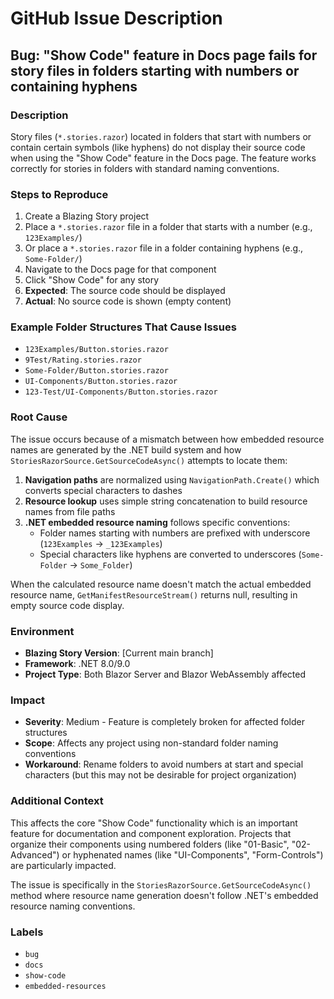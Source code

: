 # GitHub Issue Description

## Bug: "Show Code" feature in Docs page fails for story files in folders starting with numbers or containing hyphens

### Description
Story files (`*.stories.razor`) located in folders that start with numbers or contain certain symbols (like hyphens) do not display their source code when using the "Show Code" feature in the Docs page. The feature works correctly for stories in folders with standard naming conventions.

### Steps to Reproduce
1. Create a Blazing Story project
2. Place a `*.stories.razor` file in a folder that starts with a number (e.g., `123Examples/`)
3. Or place a `*.stories.razor` file in a folder containing hyphens (e.g., `Some-Folder/`)
4. Navigate to the Docs page for that component
5. Click "Show Code" for any story
6. **Expected**: The source code should be displayed
7. **Actual**: No source code is shown (empty content)

### Example Folder Structures That Cause Issues
- `123Examples/Button.stories.razor`
- `9Test/Rating.stories.razor` 
- `Some-Folder/Button.stories.razor`
- `UI-Components/Button.stories.razor`
- `123-Test/UI-Components/Button.stories.razor`

### Root Cause
The issue occurs because of a mismatch between how embedded resource names are generated by the .NET build system and how `StoriesRazorSource.GetSourceCodeAsync()` attempts to locate them:

1. **Navigation paths** are normalized using `NavigationPath.Create()` which converts special characters to dashes
2. **Resource lookup** uses simple string concatenation to build resource names from file paths
3. **.NET embedded resource naming** follows specific conventions:
   - Folder names starting with numbers are prefixed with underscore (`123Examples` → `_123Examples`)
   - Special characters like hyphens are converted to underscores (`Some-Folder` → `Some_Folder`)

When the calculated resource name doesn't match the actual embedded resource name, `GetManifestResourceStream()` returns null, resulting in empty source code display.

### Environment
- **Blazing Story Version**: [Current main branch]
- **Framework**: .NET 8.0/9.0
- **Project Type**: Both Blazor Server and Blazor WebAssembly affected

### Impact
- **Severity**: Medium - Feature is completely broken for affected folder structures
- **Scope**: Affects any project using non-standard folder naming conventions
- **Workaround**: Rename folders to avoid numbers at start and special characters (but this may not be desirable for project organization)

### Additional Context
This affects the core "Show Code" functionality which is an important feature for documentation and component exploration. Projects that organize their components using numbered folders (like "01-Basic", "02-Advanced") or hyphenated names (like "UI-Components", "Form-Controls") are particularly impacted.

The issue is specifically in the `StoriesRazorSource.GetSourceCodeAsync()` method where resource name generation doesn't follow .NET's embedded resource naming conventions.

### Labels
- `bug`
- `docs`
- `show-code`
- `embedded-resources`